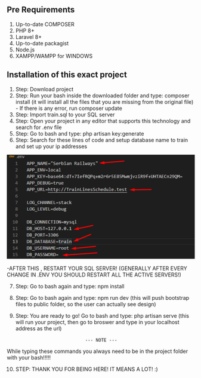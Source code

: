 ## Pre Requirements

1. Up-to-date COMPOSER
2. PHP 8+
3. Laravel 8+
4. Up-to-date packagist
5. Node.js
6. XAMPP/WAMPP for WINDOWS

## Installation of this exact project 

1. Step: Download project 
2. Step: Run your bash inside the downloaded folder and type: composer install (it will install all the files that you are missing from the original file) - If there is any error, run composer update
3. Step: Import train.sql to your SQL server
4. Step: Open your project in any editor that supports this technology and search for .env file
5. Step: Go to bash and type: php artisan key:generate
6. Step: Search for these lines of code and setup database name to train and set up your ip addresses

<img src="env.png">

-AFTER THIS , RESTART YOUR SQL SERVER! (GENERALLY AFTER EVERY CHANGE IN .ENV YOU SHOULD RESTART ALL THE ACTIVE SERVERS!)

7. Step: Go to bash again and type: npm install
8. Step: Go to bash again and type: npm run dev (this will push bootstrap files to public folder, so the user can actually see design)
9. Step: You are ready to go! Go to bash and type: php artisan serve (this will run your project, then go to broswer and type in your localhost address as the url)

                                 --- NOTE ---
 While typing these commands you always need to be in the project folder with your bash!!!!!



10. STEP: THANK YOU FOR BEING HERE! IT MEANS A LOT! :)